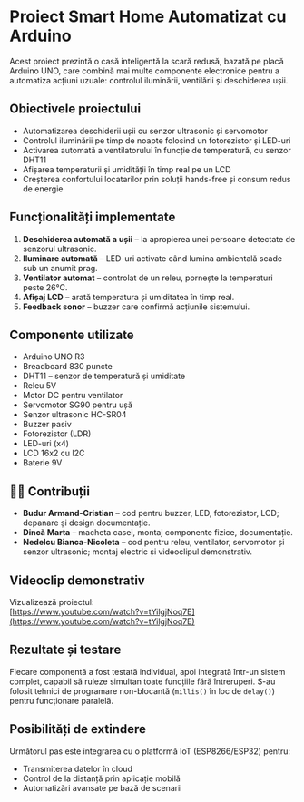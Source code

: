 #  Proiect Smart Home Automatizat cu Arduino

Acest proiect prezintă o casă inteligentă la scară redusă, bazată pe placă Arduino UNO, care combină mai multe componente electronice pentru a automatiza acțiuni uzuale: controlul iluminării, ventilării și deschiderea ușii.

##  Obiectivele proiectului

- Automatizarea deschiderii ușii cu senzor ultrasonic și servomotor
- Controlul iluminării pe timp de noapte folosind un fotorezistor și LED-uri
- Activarea automată a ventilatorului în funcție de temperatură, cu senzor DHT11
- Afișarea temperaturii și umidității în timp real pe un LCD
- Creșterea confortului locatarilor prin soluții hands-free și consum redus de energie

##  Funcționalități implementate

1. **Deschiderea automată a ușii** – la apropierea unei persoane detectate de senzorul ultrasonic.
2. **Iluminare automată** – LED-uri activate când lumina ambientală scade sub un anumit prag.
3. **Ventilator automat** – controlat de un releu, pornește la temperaturi peste 26°C.
4. **Afișaj LCD** – arată temperatura și umiditatea în timp real.
5. **Feedback sonor** – buzzer care confirmă acțiunile sistemului.

##  Componente utilizate

- Arduino UNO R3
- Breadboard 830 puncte
- DHT11 – senzor de temperatură și umiditate
- Releu 5V
- Motor DC pentru ventilator
- Servomotor SG90 pentru ușă
- Senzor ultrasonic HC-SR04
- Buzzer pasiv
- Fotorezistor (LDR)
- LED-uri (x4)
- LCD 16x2 cu I2C
- Baterie 9V

## 👨‍💻 Contribuții

- **Budur Armand-Cristian** – cod pentru buzzer, LED, fotorezistor, LCD; depanare și design documentație.
- **Dincă Marta** – macheta casei, montaj componente fizice, documentație.
- **Nedelcu Bianca-Nicoleta** – cod pentru releu, ventilator, servomotor și senzor ultrasonic; montaj electric și videoclipul demonstrativ.

##  Videoclip demonstrativ

 Vizualizează proiectul:  
[https://www.youtube.com/watch?v=tYilgjNoq7E](https://www.youtube.com/watch?v=tYilgjNoq7E)

##  Rezultate și testare

Fiecare componentă a fost testată individual, apoi integrată într-un sistem complet, capabil să ruleze simultan toate funcțiile fără întreruperi. S-au folosit tehnici de programare non-blocantă (`millis()` în loc de `delay()`) pentru funcționare paralelă.

##  Posibilități de extindere

Următorul pas este integrarea cu o platformă IoT (ESP8266/ESP32) pentru:

- Transmiterea datelor în cloud
- Control de la distanță prin aplicație mobilă
- Automatizări avansate pe bază de scenarii



